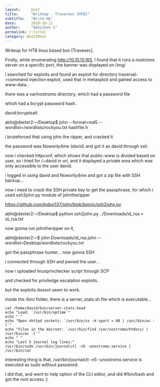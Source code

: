 ```yaml
---
layout:     post
title:      "Writeup - Traverexc [HTB]"
subtitle:   "Write-Up"
date:       2020-10-11 
author:     "Abhishek S"
permalink: /:title/
category: Boot2Root
---
```


Writeup for HTB linux based box [Travexec].

Firstly, while enumerating http://10.10.10.165, I found that it runs a nostromo server on a specific port, the banner was displayed on /img/

i searched for exploits and found an exploit for directory traversal->command injection exploit, used that in metasploit and gained access to www-data..

there was a var/nostromo directory, which had a password file

which had a bcrypt password hash.

david:bcryptsalt


abhi@dexter2:~/Desktop$ john --format=md5 --wordlist=/wordlists/rockyou.txt hashfile.h

i bruteforced that using john the ripper, and cracked it

the password was Nowonly4me (david) and got it as david through ssh.


now i checked httpconf, which shows that public-www is divided based on user, so i tried for /~david in url, and it displayed a private area which was only accessible to the user david.

i logged in using david and Nowonly4me and got a zip file with SSH backup...


now i need to crack the SSH private key to get the passphrase, for which i used ssh2john.py module of johntheripper


https://github.com/koboi137/john/blob/bionic/ssh2john.py


abhi@dexter2:~/Desktop$ python ssh2john.py ../Downloads/id_rsa > id_rsa.txt


now gonna run johntheripper on it,

abhi@dexter2:~$ john Downloads/id_rsa.john --wordlist=Desktop/wordlists/rockyou.txt


got the passphrase hunter... now gonna SSH

i connected through SSH and pwned the user...

now i uploaded linuxprivchecker script through SCP 

and checked for priviledge escalation exploits.

but the exploits doesnt seem to work.


inside the /bin/ folder, there is a server_stats.sh file which is executable...

```
cat /home/david/bin/server-stats.head
echo "Load: `/usr/bin/uptime`"
echo " "
echo "Open nhttpd sockets: `/usr/bin/ss -H sport = 80 | /usr/bin/wc -l`"
echo "Files in the docroot: `/usr/bin/find /var/nostromo/htdocs/ | /usr/bin/wc -l`"
echo " "
echo "Last 5 journal log lines:"
/usr/bin/sudo /usr/bin/journalctl -n5 -unostromo.service | /usr/bin/cat 
```

interesting thing is that,   /usr/bin/journalctl -n5 -unostromo.service is executed as sudo without password.



I did that, and went to help option of the CLI editor, and did #!bin/bash and got the root access :)
